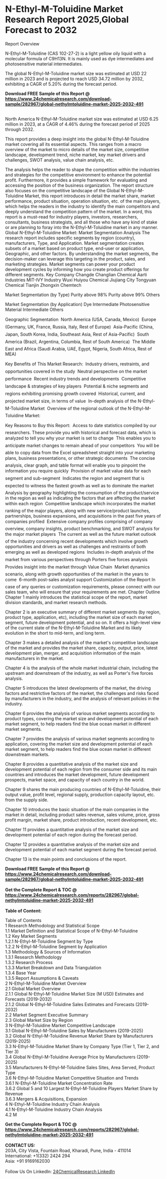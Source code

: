 <h1>N-Ethyl-M-Toluidine Market Research Report 2025,Global Forecast to 2032</h1><p>Report Overview</p><p>
N-Ethyl-M-Toluidine (CAS 102-27-2) is a light yellow oily liquid with a molecular formula of C9H13N. It is mainly used as dye intermediates and photosensitive material intermediates.</p><p>
The global N-Ethyl-M-Toluidine market size was estimated at USD 22 million in 2023 and is projected to reach USD 34.72 million by 2032, exhibiting a CAGR of 5.20% during the forecast period.</p><div><b>Download FREE Sample of this Report @ 
            <a href="https://www.24chemicalresearch.com/download-sample/282967/global-nethylmtoluidine-market-2025-2032-491">
            https://www.24chemicalresearch.com/download-sample/282967/global-nethylmtoluidine-market-2025-2032-491</a></b></div><br><p>
North America N-Ethyl-M-Toluidine market size was estimated at USD 6.25 million in 2023, at a CAGR of 4.46% during the forecast period of 2025 through 2032.</p><p>
This report provides a deep insight into the global N-Ethyl-M-Toluidine market covering all its essential aspects. This ranges from a macro overview of the market to micro details of the market size, competitive landscape, development trend, niche market, key market drivers and challenges, SWOT analysis, value chain analysis, etc.</p><p>
The analysis helps the reader to shape the competition within the industries and strategies for the competitive environment to enhance the potential profit. Furthermore, it provides a simple framework for evaluating and accessing the position of the business organization. The report structure also focuses on the competitive landscape of the Global N-Ethyl-M-Toluidine Market, this report introduces in detail the market share, market performance, product situation, operation situation, etc. of the main players, which helps the readers in the industry to identify the main competitors and deeply understand the competition pattern of the market.
In a word, this report is a must-read for industry players, investors, researchers, consultants, business strategists, and all those who have any kind of stake or are planning to foray into the N-Ethyl-M-Toluidine market in any manner.
Global N-Ethyl-M-Toluidine Market: Market Segmentation Analysis
The research report includes specific segments by region (country), manufacturers, Type, and Application. Market segmentation creates subsets of a market based on product type, end-user or application, Geographic, and other factors. By understanding the market segments, the decision-maker can leverage this targeting in the product, sales, and marketing strategies. Market segments can power your product development cycles by informing how you create product offerings for different segments.
Key Company
Changde Changlian Chemical
Aarti Industries
MIT-IVY Industry
Wuxi Huiyou Chemical
Jiujiang City Tongyuan Chemical
Tianjin Zhongxin Chemtech</p><p>
Market Segmentation (by Type)
Purity above 98%
Purity above 99%
Others</p><p>
Market Segmentation (by Application)
Dye Intermediate
Photosensitive Material Intermediate
Others</p><p>
Geographic Segmentation
 North America (USA, Canada, Mexico)
 Europe (Germany, UK, France, Russia, Italy, Rest of Europe)
 Asia-Pacific (China, Japan, South Korea, India, Southeast Asia, Rest of Asia-Pacific)
 South America (Brazil, Argentina, Columbia, Rest of South America)
 The Middle East and Africa (Saudi Arabia, UAE, Egypt, Nigeria, South Africa, Rest of MEA)</p><p>
Key Benefits of This Market Research:
 Industry drivers, restraints, and opportunities covered in the study
 Neutral perspective on the market performance
 Recent industry trends and developments
 Competitive landscape &amp; strategies of key players
 Potential &amp; niche segments and regions exhibiting promising growth covered
 Historical, current, and projected market size, in terms of value
 In-depth analysis of the N-Ethyl-M-Toluidine Market
 Overview of the regional outlook of the N-Ethyl-M-Toluidine Market:</p><p>
Key Reasons to Buy this Report:
 Access to date statistics compiled by our researchers. These provide you with historical and forecast data, which is analyzed to tell you why your market is set to change
 This enables you to anticipate market changes to remain ahead of your competitors
 You will be able to copy data from the Excel spreadsheet straight into your marketing plans, business presentations, or other strategic documents
 The concise analysis, clear graph, and table format will enable you to pinpoint the information you require quickly
 Provision of market value data for each segment and sub-segment
 Indicates the region and segment that is expected to witness the fastest growth as well as to dominate the market
 Analysis by geography highlighting the consumption of the product/service in the region as well as indicating the factors that are affecting the market within each region
 Competitive landscape which incorporates the market ranking of the major players, along with new service/product launches, partnerships, business expansions, and acquisitions in the past five years of companies profiled
 Extensive company profiles comprising of company overview, company insights, product benchmarking, and SWOT analysis for the major market players
 The current as well as the future market outlook of the industry concerning recent developments which involve growth opportunities and drivers as well as challenges and restraints of both emerging as well as developed regions
 Includes in-depth analysis of the market from various perspectives through Porters five forces analysis
 Provides insight into the market through Value Chain
 Market dynamics scenario, along with growth opportunities of the market in the years to come
 6-month post-sales analyst support
Customization of the Report
In case of any queries or customization requirements, please connect with our sales team, who will ensure that your requirements are met.
Chapter Outline
Chapter 1 mainly introduces the statistical scope of the report, market division standards, and market research methods.</p><p>
Chapter 2 is an executive summary of different market segments (by region, product type, application, etc), including the market size of each market segment, future development potential, and so on. It offers a high-level view of the current state of the N-Ethyl-M-Toluidine Market and its likely evolution in the short to mid-term, and long term.</p><p>
Chapter 3 makes a detailed analysis of the market's competitive landscape of the market and provides the market share, capacity, output, price, latest development plan, merger, and acquisition information of the main manufacturers in the market.</p><p>
Chapter 4 is the analysis of the whole market industrial chain, including the upstream and downstream of the industry, as well as Porter's five forces analysis.</p><p>
Chapter 5 introduces the latest developments of the market, the driving factors and restrictive factors of the market, the challenges and risks faced by manufacturers in the industry, and the analysis of relevant policies in the industry.</p><p>
Chapter 6 provides the analysis of various market segments according to product types, covering the market size and development potential of each market segment, to help readers find the blue ocean market in different market segments.</p><p>
Chapter 7 provides the analysis of various market segments according to application, covering the market size and development potential of each market segment, to help readers find the blue ocean market in different downstream markets.</p><p>
Chapter 8 provides a quantitative analysis of the market size and development potential of each region from the consumer side and its main countries and introduces the market development, future development prospects, market space, and capacity of each country in the world.</p><p>
Chapter 9 shares the main producing countries of N-Ethyl-M-Toluidine, their output value, profit level, regional supply, production capacity layout, etc. from the supply side.</p><p>
Chapter 10 introduces the basic situation of the main companies in the market in detail, including product sales revenue, sales volume, price, gross profit margin, market share, product introduction, recent development, etc.</p><p>
Chapter 11 provides a quantitative analysis of the market size and development potential of each region during the forecast period.</p><p>
Chapter 12 provides a quantitative analysis of the market size and development potential of each market segment during the forecast period.</p><p>
Chapter 13 is the main points and conclusions of the report.</p><p>
</p><div><b>Download FREE Sample of this Report @ 
            <a href="https://www.24chemicalresearch.com/download-sample/282967/global-nethylmtoluidine-market-2025-2032-491">
            https://www.24chemicalresearch.com/download-sample/282967/global-nethylmtoluidine-market-2025-2032-491</a></b></div><br><div><b>Get the Complete Report & TOC @ 
            <a href="https://www.24chemicalresearch.com/reports/282967/global-nethylmtoluidine-market-2025-2032-491">
            https://www.24chemicalresearch.com/reports/282967/global-nethylmtoluidine-market-2025-2032-491</a></b></div><br>
            <b>Table of Content:</b><p>Table of Contents<br />
1 Research Methodology and Statistical Scope<br />
1.1 Market Definition and Statistical Scope of N-Ethyl-M-Toluidine<br />
1.2 Key Market Segments<br />
1.2.1 N-Ethyl-M-Toluidine Segment by Type<br />
1.2.2 N-Ethyl-M-Toluidine Segment by Application<br />
1.3 Methodology & Sources of Information<br />
1.3.1 Research Methodology<br />
1.3.2 Research Process<br />
1.3.3 Market Breakdown and Data Triangulation<br />
1.3.4 Base Year<br />
1.3.5 Report Assumptions & Caveats<br />
2 N-Ethyl-M-Toluidine Market Overview<br />
2.1 Global Market Overview<br />
2.1.1 Global N-Ethyl-M-Toluidine Market Size (M USD) Estimates and Forecasts (2019-2032)<br />
2.1.2 Global N-Ethyl-M-Toluidine Sales Estimates and Forecasts (2019-2032)<br />
2.2 Market Segment Executive Summary<br />
2.3 Global Market Size by Region<br />
3 N-Ethyl-M-Toluidine Market Competitive Landscape<br />
3.1 Global N-Ethyl-M-Toluidine Sales by Manufacturers (2019-2025)<br />
3.2 Global N-Ethyl-M-Toluidine Revenue Market Share by Manufacturers (2019-2025)<br />
3.3 N-Ethyl-M-Toluidine Market Share by Company Type (Tier 1, Tier 2, and Tier 3)<br />
3.4 Global N-Ethyl-M-Toluidine Average Price by Manufacturers (2019-2025)<br />
3.5 Manufacturers N-Ethyl-M-Toluidine Sales Sites, Area Served, Product Type<br />
3.6 N-Ethyl-M-Toluidine Market Competitive Situation and Trends<br />
3.6.1 N-Ethyl-M-Toluidine Market Concentration Rate<br />
3.6.2 Global 5 and 10 Largest N-Ethyl-M-Toluidine Players Market Share by Revenue<br />
3.6.3 Mergers & Acquisitions, Expansion<br />
4 N-Ethyl-M-Toluidine Industry Chain Analysis<br />
4.1 N-Ethyl-M-Toluidine Industry Chain Analysis<br />
4.2 M</p><div><b>Get the Complete Report & TOC @ 
            <a href="https://www.24chemicalresearch.com/reports/282967/global-nethylmtoluidine-market-2025-2032-491">
            https://www.24chemicalresearch.com/reports/282967/global-nethylmtoluidine-market-2025-2032-491</a></b></div><br><b>CONTACT US:</b><br>
            203A, City Vista, Fountain Road, Kharadi, Pune, India - 411014<br>
            International: +1(332) 2424 294<br>
            Asia: +91 9169162030 <br><br>
            Follow Us On LinkedIn: <a href="https://www.linkedin.com/company/24chemicalresearch/">24ChemicalResearch LinkedIn</a>